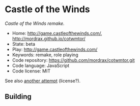 # Castle of the Winds

_Castle of the Winds remake._

- Home: http://game.castleofthewinds.com/, http://mordrax.github.io/cotwmtor/
- State: beta
- Play: http://game.castleofthewinds.com/
- Keywords: remake, role playing
- Code repository: https://github.com/mordrax/cotwmtor.git
- Code language: JavaScript
- Code license: MIT

See also [another attempt](https://github.com/mordrax/cotwelm) (license?).

## Building

